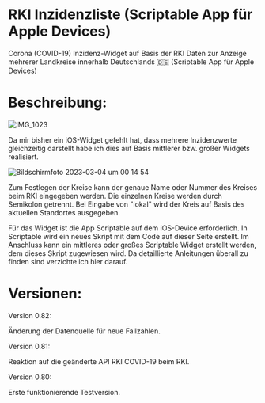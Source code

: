 # RKI Inzidenzliste (Scriptable App für Apple Devices)

Corona (COVID-19) Inzidenz-Widget auf Basis der RKI Daten zur Anzeige mehrerer Landkreise innerhalb Deutschlands 🇩🇪 (Scriptable App für Apple Devices)


# Beschreibung:

![IMG_1023](https://user-images.githubusercontent.com/74063738/98390817-2bdb4a00-2056-11eb-8910-362278d9897e.jpeg)

Da mir bisher ein iOS-Widget gefehlt hat, dass mehrere Inzidenzwerte gleichzeitig darstellt habe ich dies auf Basis mittlerer bzw. großer Widgets realisiert.

![Bildschirmfoto 2023-03-04 um 00 14 54](https://user-images.githubusercontent.com/74063738/222853433-123aac02-f3b0-4978-9f7a-eecd48963417.png)

Zum Festlegen der Kreise kann der genaue Name oder Nummer des Kreises beim RKI eingegeben werden. Die einzelnen Kreise werden durch Semikolon getrennt. Bei Eingabe von "lokal" wird der Kreis auf Basis des aktuellen Standortes ausgegeben.

Für das Widget ist die App Scriptable auf dem iOS-Device erforderlich.
In Scriptable wird ein neues Skript mit dem Code auf dieser Seite erstellt.
Im Anschluss kann ein mittleres oder großes Scriptable Widget erstellt werden, dem dieses Skript zugewiesen wird.
Da detaillierte Anleitungen überall zu finden sind verzichte ich hier darauf.

# Versionen:


Version 0.82:

Änderung der Datenquelle für neue Fallzahlen.


Version 0.81:

Reaktion auf die geänderte API RKI COVID-19 beim RKI.


Version 0.80:

Erste funktionierende Testversion.
